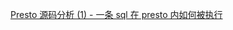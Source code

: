 
[Presto 源码分析 (1) - 一条 sql 在 presto 内如何被执行](https://blog.csdn.net/lc0817/article/details/79137771?utm_source=blogxgwz2)
